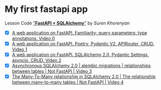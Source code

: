 # My first fastapi app

Lesson Code ["**FastAPI + SQLAlchemy**"](https://www.youtube.com/playlist?list=PLYnH8mpFQ4akzzS1D9IHkMuXacb-bD4Cl) by *Suren Khorenyan*

- [x] [A web application on FastAPI. Familiarity; query parameters; type annotations. Video 0](https://www.youtube.com/watch?v=z4pbneT6SLw)
- [x] [A web application on FastAPI. Poetry, Pydantic V2, APIRouter, CRUD. Video 1](https://www.youtube.com/watch?v=JeVXbTuXkNg)
- [x] [A web application on FastAPI. SQLAlchemy 2.0, Pydantic Settings, asyncio, CRUD. Video 2](https://www.youtube.com/watch?v=JeVXbTuXkNg)
- [x] [Asynchronous SQLAlchemy 2.0 | alembic migrations | relationships between tables | Not FastAPI | Video 3](https://www.youtube.com/watch?v=LKkn-2FId8w)
- [x] [The Many-To-Many relationship in SQLAlchemy 2.0 | The relationship between many-to-many tables | Not FastAPI | Video 4](https://www.youtube.com/watch?v=bxlUJmBOPaY)